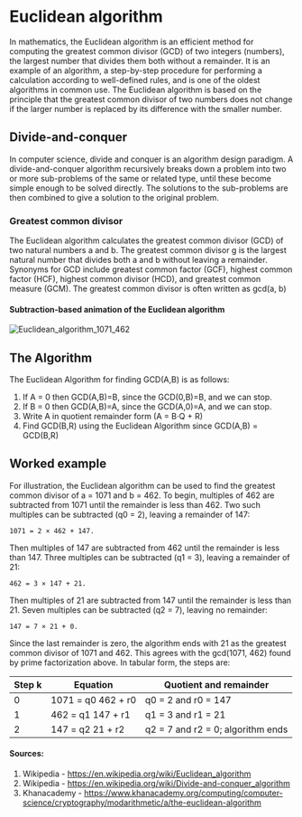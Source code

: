 # Euclidean algorithm

In mathematics, the Euclidean algorithm is an efficient method for computing the greatest common divisor (GCD) of two integers (numbers), the largest number that divides them both without a remainder.
It is an example of an algorithm, a step-by-step procedure for performing a calculation according to well-defined rules, and is one of the oldest algorithms in common use.
The Euclidean algorithm is based on the principle that the greatest common divisor of two numbers does not change if the larger number is replaced by its difference with the smaller number.

## Divide-and-conquer

In computer science, divide and conquer is an algorithm design paradigm. A divide-and-conquer algorithm recursively breaks down a problem into two or more sub-problems of the same or related type, until these become simple enough to be solved directly. The solutions to the sub-problems are then combined to give a solution to the original problem. 

### Greatest common divisor

The Euclidean algorithm calculates the greatest common divisor (GCD) of two natural numbers a and b. 
The greatest common divisor g is the largest natural number that divides both a and b without leaving a remainder. 
Synonyms for GCD include greatest common factor (GCF), highest common factor (HCF), highest common divisor (HCD), and greatest common measure (GCM). 
The greatest common divisor is often written as gcd(a, b)

#### Subtraction-based animation of the Euclidean algorithm

![Euclidean_algorithm_1071_462](https://github.com/AlinaShirokova/euclidean-algorithm/assets/43037374/16eff271-eff3-48ae-aa55-67db44fd8e65)

## The Algorithm

The Euclidean Algorithm for finding GCD(A,B) is as follows:

1) If A = 0 then GCD(A,B)=B, since the GCD(0,B)=B, and we can stop.  
2) If B = 0 then GCD(A,B)=A, since the GCD(A,0)=A, and we can stop.  
3) Write A in quotient remainder form (A = B⋅Q + R)
4) Find GCD(B,R) using the Euclidean Algorithm since GCD(A,B) = GCD(B,R)

## Worked example

For illustration, the Euclidean algorithm can be used to find the greatest common divisor of a = 1071 and b = 462. To begin, multiples of 462 are subtracted from 1071 until the remainder is less than 462. 
Two such multiples can be subtracted (q0 = 2), leaving a remainder of 147:

    1071 = 2 × 462 + 147.

Then multiples of 147 are subtracted from 462 until the remainder is less than 147. Three multiples can be subtracted (q1 = 3), leaving a remainder of 21:

    462 = 3 × 147 + 21.

Then multiples of 21 are subtracted from 147 until the remainder is less than 21. Seven multiples can be subtracted (q2 = 7), leaving no remainder:

    147 = 7 × 21 + 0.

Since the last remainder is zero, the algorithm ends with 21 as the greatest common divisor of 1071 and 462. This agrees with the gcd(1071, 462) found by prime factorization above. In tabular form, the steps are:
 	 	
| Step k  | Equation | Quotient and remainder |
| ------------- | ------------- | ------------- |
| 0  | 1071 = q0 462 + r0  | q0 = 2 and r0 = 147  |
| 1  | 462 = q1 147 + r1  | q1 = 3 and r1 = 21  |
| 2  | 147 = q2 21 + r2  | q2 = 7 and r2 = 0; algorithm ends  |

#### Sources:
1) Wikipedia - https://en.wikipedia.org/wiki/Euclidean_algorithm
2) Wikipedia - https://en.wikipedia.org/wiki/Divide-and-conquer_algorithm
3) Khanacademy - https://www.khanacademy.org/computing/computer-science/cryptography/modarithmetic/a/the-euclidean-algorithm
